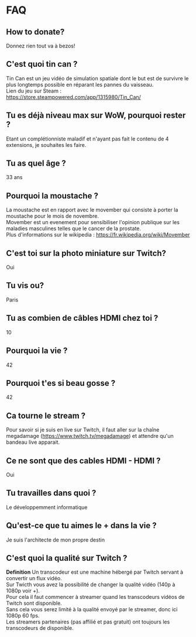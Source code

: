 # FAQ

## How to donate?
Donnez rien tout va à bezos!

## C'est quoi tin can ?
Tin Can est un jeu vidéo de simulation spatiale dont le but est de survivre le plus longtemps possible en réparant les pannes du vaisseau.  
Lien du jeu sur Steam : https://store.steampowered.com/app/1315980/Tin_Can/  

## Tu es déjà niveau max sur WoW, pourquoi rester ?
Etant un complétionniste maladif et n'ayant pas fait le contenu de 4 extensions, je souhaites les faire.  

## Tu as quel âge ?
33 ans  

## Pourquoi la moustache ?
La moustache est en rapport avec le movember qui consiste à porter la moustache pour le mois de novembre.  
Movember est un evenement pour sensibiliser l'opinion publique sur les maladies masculines telles que le cancer de la prostate.  
Plus d'informations sur le wikipedia : https://fr.wikipedia.org/wiki/Movember  

## C'est toi sur la photo miniature sur Twitch?
Oui  

## Tu vis ou?
Paris  

## Tu as combien de câbles HDMI chez toi ?
10

## Pourquoi la vie ?
42

## Pourquoi t'es si beau gosse ?
42

## Ca tourne le stream ?
Pour savoir si je suis en live sur Twitch, il faut aller sur la chaîne megadamage (https://www.twitch.tv/megadamage) et attendre qu'un bandeau live apparait.  

## Ce ne sont que des cables HDMI - HDMI ?
Oui

## Tu travailles dans quoi ?
Le développemment informatique

## Qu'est-ce que tu aimes le + dans la vie ?
Je suis l'architecte de mon propre destin

## C'est quoi la qualité sur Twitch ?
**Definition** Un transcodeur est une machine hébergé par Twitch servant à convertir un flux vidéo.  
Sur Twicth vous avez la possibilité de changer la qualité vidéo (140p à 1080p voir +).  
Pour cela il faut commencer à streamer quand les transcodeurs vidéos de Twitch sont disponible.  
Sans cela vous serez limité à la qualité envoyé par le streamer, donc ici 1080p 60 fps.  
Les streamers partenaires (pas affilié et pas gratuit) ont toujours les transcodeurs de disponible.
